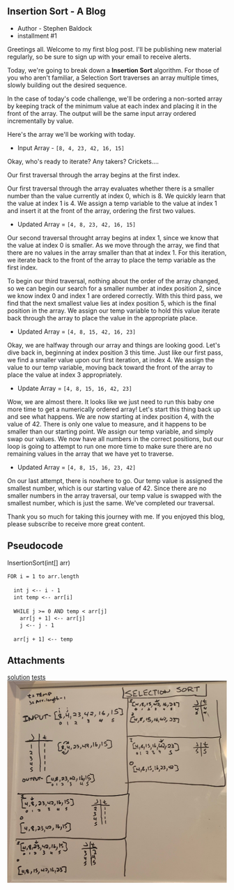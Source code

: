## Insertion Sort - A Blog

* Author - Stephen Baldock
* installment #1

Greetings all. Welcome to my first blog post. I'll be publishing new material regularly, so be sure to sign up with your email to receive alerts. 

Today, we're going to break down a **Insertion Sort** algorithm. For those of you who aren't familiar, a Selection Sort traverses an array multiple times, slowly building out the desired sequence. 

In the case of today's code challenge, we'll be ordering a non-sorted array by keeping track of the minimum value at each index and placing it in the front of the array. The output will be the same input array ordered incrementally by value. 

Here's the array we'll be working with today.

* Input Array - `[8, 4, 23, 42, 16, 15]`

Okay, who's ready to iterate? Any takers? Crickets....

Our first traversal through the array begins at the first index. 


Our first traversal through the array evaluates whether there is a smaller number than the value currently at index 0, which is 8. We quickly learn that the value at index 1 is 4. We assign a temp variable to the value at index 1 and insert it at the front of the array, ordering the first two values. 
 

* Updated Array = `[4, 8, 23, 42, 16, 15]`

Our second traversal throught array begins at index 1, since we know that the value at index 0 is smaller. As we move through the array, we find that there are no values in the array smaller than that at index 1. For this iteration, we iterate back to the front of the array to place the temp variable as the first index.  

To begin our third traversal, nothing about the order of the array changed, so we can begin our search for a smaller number at index position 2, since we know index 0 and index 1 are ordered correctly. With this third pass, we find that the next smallest value lies at index position 5, which is the final position in the array. We assign our temp variable to hold this value iterate back through the array to place the value in the appropriate place. 

* Updated Array = `[4, 8, 15, 42, 16, 23]`

Okay, we are halfway through our array and things are looking good. Let's dive back in, beginning at index position 3 this time. Just like our first pass, we find a smaller value upon our first iteration, at index 4. We assign the value to our temp variable, moving back toward the front of the array to place the value at index 3 appropriately. 

* Update Array = `[4, 8, 15, 16, 42, 23]`

Wow, we are almost there. It looks like we just need to run this baby one more time to get a numerically ordered array! Let's start this thing back up and see what happens. We are now starting at index position 4, with the value of 42. There is only one value to measure, and it happens to be smaller than our starting point. We assign our temp variable, and simply swap our values. We now have all numbers in the correct positions, but our loop is going to attempt to run one more time to make sure there are no remaining values in the array that we have yet to traverse. 

* Updated Array = `[4, 8, 15, 16, 23, 42]`

On our last attempt, there is nowhere to go. Our temp value is assigned the smallest number, which is our starting value of 42. Since there are no smaller numbers in the array traversal, our temp value is swapped with the smallest number, which is just the same. We've completed our traversal.

Thank you so much for taking this journey with me. If you enjoyed this blog, please subscribe to receive more great content. 


## Pseudocode

 InsertionSort(int[] arr)
  
    FOR i = 1 to arr.length
    
      int j <-- i - 1
      int temp <-- arr[i]
      
      WHILE j >= 0 AND temp < arr[j]
        arr[j + 1] <-- arr[j]
        j <-- j - 1
        
      arr[j + 1] <-- temp

## Attachments

[solution](insertion-sort.js)
[tests](insertion-sort.test.js)
![whiteboard](whiteboard.png)
